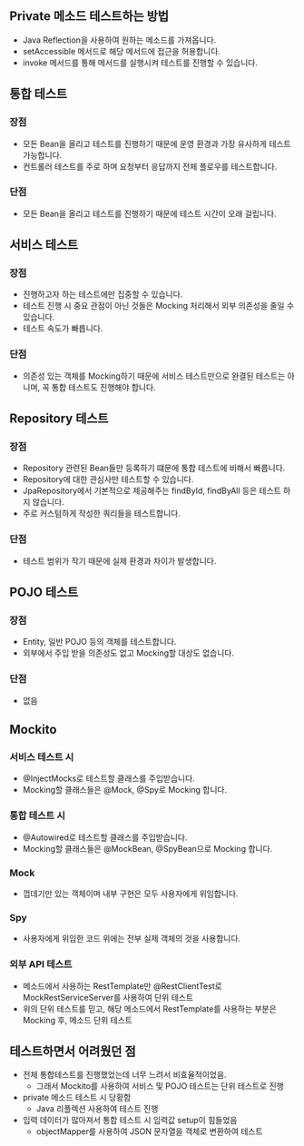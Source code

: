 ## Private 메소드 테스트하는 방법
* Java Reflection을 사용하여 원하는 메소드를 가져옵니다.
* setAccessible 메서드로 해당 메서드에 접근을 허용합니다.
* invoke 메서드를 통해 메서드를 실행시켜 테스트를 진행할 수 있습니다.

## 통합 테스트
### 장점
* 모든 Bean을 올리고 테스트를 진행하기 때문에 운영 환경과 가장 유사하게 테스트 가능합니다.
* 컨트롤러 테스트를 주로 하며 요청부터 응답까지 전체 플로우를 테스트합니다.


### 단점
* 모든 Bean을 올리고 테스트를 진행하기 때문에 테스트 시간이 오래 걸립니다.

## 서비스 테스트
### 장점
* 진행하고자 하는 테스트에만 집중할 수 있습니다.
* 테스트 진행 시 중요 관점이 아닌 것들은 Mocking 처리해서 외부 의존성을 줄일 수 있습니다.
* 테스트 속도가 빠릅니다.

### 단점
* 의존성 있는 객체를 Mocking하기 때문에 서비스 테스트만으로 완결된 테스트는 아니며, 꼭 통합 테스트도 진행해야 합니다.

## Repository 테스트
### 장점
* Repository 관련된 Bean들만 등록하기 떄문에 통합 테스트에 비해서 빠릅니다.
* Repository에 대한 관심사만 테스트할 수 있습니다.
* JpaRepository에서 기본적으로 제공해주는 findById, findByAll 등은 테스트 하지 않습니다.
* 주로 커스텀하게 작성한 쿼리들을 테스트합니다.

### 단점
* 테스트 범위가 작기 때문에 실제 환경과 차이가 발생합니다.

## POJO 테스트
### 장점
* Entity, 일반 POJO 등의 객체를 테스트합니다.
* 외부에서 주입 받을 의존성도 없고 Mocking할 대상도 없습니다.

### 단점
* 없음

## Mockito
### 서비스 테스트 시
* @InjectMocks로 테스트할 클래스를 주입받습니다.
* Mocking할 클래스들은 @Mock, @Spy로 Mocking 합니다.

### 통합 테스트 시
* @Autowired로 테스트할 클래스를 주입받습니다.
* Mocking할 클래스들은 @MockBean, @SpyBean으로 Mocking 합니다.

### Mock
* 껍데기만 있는 객체이며 내부 구현은 모두 사용자에게 위임합니다.

### Spy
* 사용자에게 위임한 코드 위에는 전부 실제 객체의 것을 사용합니다.

### 외부 API 테스트
* 메소드에서 사용하는 RestTemplate만 @RestClientTest로 MockRestServiceServer를 사용하여 단위 테스트
* 위의 단위 테스트를 믿고, 해당 메소드에서 RestTemplate를 사용하는 부분은 Mocking 후, 메소드 단위 테스트

## 테스트하면서 어려웠던 점
* 전체 통합테스트를 진행했었는데 너무 느려서 비효율적이었음.
  * 그래서 Mockito를 사용하여 서비스 및 POJO 테스트는 단위 테스트로 진행
* private 메소드 테스트 시 당황함
  * Java 리플렉션 사용하여 테스트 진행
* 입력 데이터가 많아져서 통합 테스트 시 입력값 setup이 힘들었음
  * objectMapper를 사용하여 JSON 문자열을 객체로 변환하여 테스트

